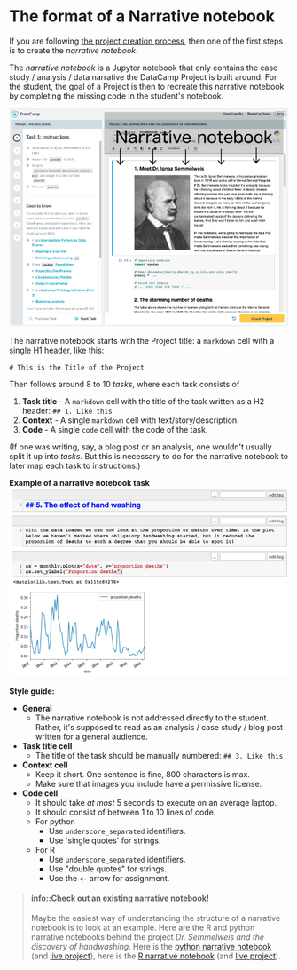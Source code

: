 The format of a Narrative notebook
=========================================

If you are following [the project creation process](projects-process.md), then one of the first steps is to create the *narrative notebook*.

The *narrative notebook* is a Jupyter notebook that only contains the case study / analysis / data narrative the DataCamp Project is built around. For the student, the goal of a Project is then to recreate this narrative notebook by completing the missing code in the student's notebook.


![](media/narrative_notebook_location.png)

The narrative notebook starts with the Project title: a `markdown` cell with a single H1 header, like this:

```
# This is the Title of the Project
```

Then follows around 8 to 10 *tasks*, where each task consists of

1. **Task title** - A `markdown` cell with the title of the task written as a H2 header: `## 1. Like this`
2. **Context** - A single `markdown` cell with text/story/description.
3. **Code** - A single `code` cell with the code of the task.

(If one was writing, say, a blog post or an analysis, one wouldn't usually split it up into *tasks*. But this is necessary to do for the narrative notebook to later map each task to instructions.)

**Example of a narrative notebook task**
![](media/narrative_task_example.png)

**Style guide:**
- **General**
  - The narrative notebook is not addressed directly to the student. Rather, it's supposed to read as an analysis / case study / blog post written for a general audience. 
- **Task title cell**
  - The title of the task should be manually numbered: `## 3. Like this`
- **Context cell**
  - Keep it short. One sentence is fine, 800 characters is max.
  - Make sure that images you include have a permissive license.
- **Code cell**
  - It should take *at most* 5 seconds to execute on an average laptop.
  - It should consist of between 1 to 10 lines of code.
  - For python
    - Use `underscore_separated` identifiers.
    - Use 'single quotes' for strings.
  - For R
    - Use `underscore_separated` identifiers.
    - Use "double quotes" for strings.
    - Use the `<-` arrow for assignment. 

> #### info::Check out an existing narrative notebook! 
> Maybe the easiest way of understanding the structure of a narrative notebook is to look at an example. Here are the R and python narrative notebooks behind the project *Dr. Semmelweis and the discovery of handwashing*. Here is the [python narrative notebook](https://github.com/datacamp/projects-discovery-of-handwashing-python/blob/master/project_narrative.ipynb) (and [live project](https://projects.datacamp.com/projects/20)), here is the [R narrative notebook](https://github.com/datacamp/projects-discovery-of-handwashing-r/blob/master/project_narrative.ipynb) (and [live project](https://projects.datacamp.com/projects/49)).
